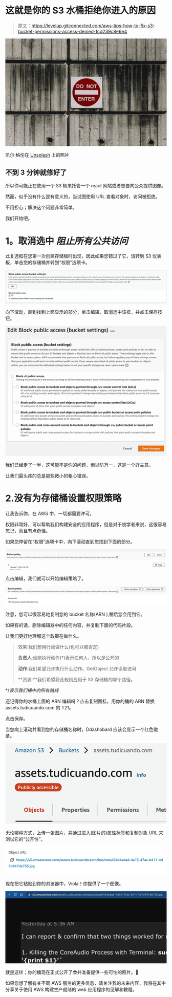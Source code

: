 # 这就是你的 S3 水桶拒绝你进入的原因

> 原文：<https://levelup.gitconnected.com/aws-tips-how-to-fix-s3-bucket-permissions-access-denied-fcd239c8e6e4>

![](img/ff555d2830cd270b635f6d6749bf1b5e.png)

凯尔·格伦在 [Unsplash](https://unsplash.com?utm_source=medium&utm_medium=referral) 上的照片

## 不到 3 分钟就修好了

所以你可能正在使用一个 S3 桶来托管一个 react 网站或者想要向公众提供图像。

然而，似乎没有什么是有意义的，当试图使用 URL 查看对象时，访问被拒绝。

不用担心；解决这个问题非常简单。

我们开始吧。

# **1。取消选中** *阻止所有公共访问*

此复选框在您第一次创建存储桶时出现，因此如果您错过了它，请转到 S3 仪表板，单击您的存储桶并转到“权限”选项卡。

![](img/32cd19c399cc2ebd2793b975c0052617.png)

向下滚动，直到找到上面显示的部分，单击编辑，取消选中该框，并点击保存按钮。

![](img/d3410710e1603e87a2880941147bbba8.png)

我们已经走了一半，这可能不是你的问题，但以防万一，这是一个好主意。

让我们最头疼的总是那些微小的粗心错误。

# 2.没有为存储桶设置权限策略

让我告诉你，在 AWS 中，一切都需要许可。

权限非常好，可以帮助我们构建安全的应用程序，但是对于初学者来说，这很容易忘记，而且有点奇怪。

如果您停留在“权限”选项卡中，向下滚动直到您找到下面的部分。

![](img/324b272f2bc8869c792dee6138ea42ad.png)

点击编辑，我们就可以开始编辑策略了。

![](img/e1594b6c4e7e9666b0f1fe2a3e1ffaa5.png)

注意，您可以很容易地复制您的 bucket 名称(ARN ),稍后您会用到它。

如果有的话，删除编辑器中的任何内容，并复制下面的代码片段。

让我们更好地理解这个政策在做什么。

> 效果:我们想用行动做什么(也可以被否定)
> 
> **负责人**:谁能执行动作(*)表示任何人，所以是公开的
> 
> **动作**:我们希望允许执行什么动作。GetObject 允许读取访问
> 
> **资源:**我们希望将此规则应用于 S3 存储桶的哪个路径。

*/*表示我们桶中的所有路线*

还记得你的水桶上面的 ARN 编辑吗？点击复制图标，用你的桶的 ARN 替换 assets.tudicuando.com 的 T21。

点击保存。

当您向上滚动并看到您的存储桶名称时，Ddashobard 应该会显示一个红色徽章。

![](img/d9cedffb24c54a1befac066eb97d7afa.png)

无论哪种方式，上传一张图片，并通过进入(图片的)属性标签和复制对象 URL 来测试它的“公开性”。

![](img/046d1df2b49dee0c4a45492dc64c447d.png)

现在把它粘贴到你的浏览器中，Viola！你提供了一个图像。

![](img/bbf3f5f6682e414b921015f9703748c8.png)

就是这样；你的桶现在正式公开了😎并准备提供一些可怕的照片。📸

如果您想了解有关不同 AWS 服务的更多信息，请关注我的未来内容，我将在其中分享关于使用 AWS 构建生产就绪的 web 应用程序的见解和教程。